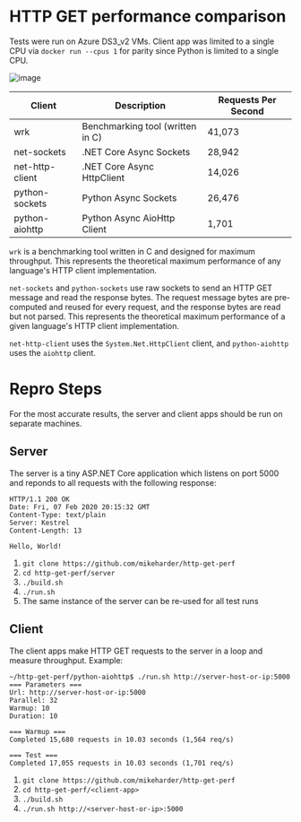 # HTTP GET performance comparison

Tests were run on Azure DS3_v2 VMs.  Client app was limited to a single CPU via `docker run --cpus 1` for parity since Python is limited to a single CPU.

![image](https://user-images.githubusercontent.com/9459391/74063092-99155e00-49a4-11ea-84f8-ccc882d4fe14.png)

| Client           | Description                      | Requests Per Second |
|------------------|----------------------------------|---------------------|
| wrk              | Benchmarking tool (written in C) | 41,073              |
| net-sockets      | .NET Core Async Sockets          | 28,942              |
| net-http-client  | .NET Core Async HttpClient       | 14,026              |
| python-sockets   | Python Async Sockets             | 26,476              |
| python-aiohttp   | Python Async AioHttp Client      |  1,701              |

`wrk` is a benchmarking tool written in C and designed for maximum throughput.  This represents the theoretical maximum performance of any language's HTTP client implementation.

`net-sockets` and `python-sockets` use raw sockets to send an HTTP GET message and read the response bytes.  The request message bytes are pre-computed and reused for every request, and the response bytes are read but not parsed.  This represents the theoretical maximum performance of a given language's HTTP client implementation.

`net-http-client` uses the `System.Net.HttpClient` client, and `python-aiohttp` uses the `aiohttp` client.

# Repro Steps

For the most accurate results, the server and client apps should be run on separate machines.

## Server
The server is a tiny ASP.NET Core application which listens on port 5000 and reponds to all requests with the following response:

```
HTTP/1.1 200 OK                                            
Date: Fri, 07 Feb 2020 20:15:32 GMT                        
Content-Type: text/plain                                   
Server: Kestrel                                            
Content-Length: 13                                         
                                                
Hello, World!
```

1. `git clone https://github.com/mikeharder/http-get-perf`
2. `cd http-get-perf/server`
3. `./build.sh`
4. `./run.sh`
5. The same instance of the server can be re-used for all test runs

## Client
The client apps make HTTP GET requests to the server in a loop and measure throughput.  Example:

```
~/http-get-perf/python-aiohttp$ ./run.sh http://server-host-or-ip:5000
=== Parameters ===
Url: http://server-host-or-ip:5000
Parallel: 32
Warmup: 10
Duration: 10

=== Warmup ===
Completed 15,680 requests in 10.03 seconds (1,564 req/s)

=== Test ===
Completed 17,055 requests in 10.03 seconds (1,701 req/s)
```

1. `git clone https://github.com/mikeharder/http-get-perf`
2. `cd http-get-perf/<client-app>`
3. `./build.sh`
4. `./run.sh http://<server-host-or-ip>:5000`
